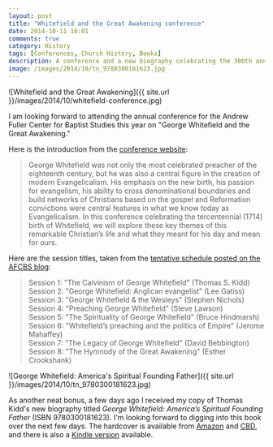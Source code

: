```yaml
---
layout: post
title: "Whitefield and the Great Awakening conference"
date: 2014-10-11 16:01
comments: true
category: History
tags: [Conferences, Church History, Books]
description: A conference and a new biography celebrating the 300th anniversary of George Whitefield.
image: /images/2014/10/tn_9780300181623.jpg
---
```


![Whitefield and the Great Awakening]({{ site.url }}/images/2014/10/whitefield-conference.jpg)

I am looking forward to attending the annual conference for the Andrew Fuller Center for Baptist Studies this year on "George Whitefield and the Great Awakening."

Here is the introduction from the [conference website][event-page]:

> George Whitefield was not only the most celebrated preacher of the eighteenth century, but he was also a central figure in the creation of modern Evangelicalism. His emphasis on the new birth, his passion for evangelism, his ability to cross denominational boundaries and build networks of Christians based on the gospel and Reformation convictions were central features in what we know today as Evangelicalism. In this conference celebrating the tercentennial (1714) birth of Whitefield, we will explore these key themes of this remarkable Christian’s life and what they meant for his day and mean for ours.

Here are the session titles, taken from the [tentative schedule posted on the AFCBS blog][afcbs-blog]:

> Session 1: "The Calvinism of George Whitefield" (Thomas S. Kidd)  
> Session 2: "George Whitefield: Anglican evangelist" (Lee Gatiss)  
> Session 3: "George Whitefield & the Wesleys" (Stephen Nichols)  
> Session 4: "Preaching George Whitefield" (Steve Lawson)  
> Session 5: "The Spirituality of George Whitefield" (Bruce Hindmarsh)  
> Session 6: "Whitefield’s preaching and the politics of Empire" (Jerome Mahaffey)  
> Session 7: "The Legacy of George Whitefield" (David Bebbington)  
> Session 8: "The Hymnody of the Great Awakening" (Esther Crookshank)  

![George Whitefield: America's Spiritual Founding Father]({{ site.url }}/images/2014/10/tn_9780300181623.jpg)

As another neat bonus, a few days ago I received my copy of Thomas Kidd's new biography titled *George Whitefield: America’s Spiritual Founding Father* (ISBN 9780300181623). I'm looking forward to digging into this book over the next few days. The hardcover is available from [Amazon][amazon] and [CBD][cbd], and there is also a [Kindle version][kindle] available.

[afcbs-blog]: http://www.andrewfullercenter.org/conference/george-whitefield-and-the-great-awakening-october-21-22-2014/
[event-page]: http://events.sbts.edu/andrewfuller/
[amazon]: http://www.amazon.ca/gp/product/0300181620/ref=as_li_ss_tl?ie=UTF8&camp=15121&creative=390961&creativeASIN=0300181620&linkCode=as2&tag=duncanjohns04-20
[kindle]: http://www.amazon.ca/gp/product/B00O56PTU6/ref=as_li_ss_tl?ie=UTF8&camp=15121&creative=390961&creativeASIN=B00O56PTU6&linkCode=as2&tag=duncanjohns04-20
[cbd]: http://www.christianbook.com/Christian/Books/product?event=AFF&p=1178855&item_no=181623

